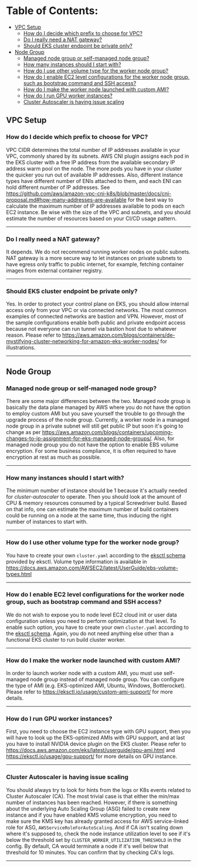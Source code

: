 # Table of Contents:
<!--- TOC BEGIN -->
* [VPC Setup](#vpc-setup)
    * [How do I decide which prefix to choose for VPC?](#how-do-i-decide-which-prefix-to-choose-for-vpc)
    * [Do I really need a NAT gateway?](#do-i-really-need-a-nat-gateway)
    * [Should EKS cluster endpoint be private only?](#should-eks-cluster-endpoint-be-private-only)
* [Node Group](#node-group)
    * [Managed node group or self-managed node group?](#managed-node-group-or-self-managed-node-group)
    * [How many instances should I start with?](#how-many-instances-should-i-start-with)
    * [How do I use other volume type for the worker node group?](#how-do-i-use-other-volume-type-for-the-worker-node-group)
    * [How do I enable EC2 level configurations for the worker node group, such as bootstrap command and SSH access?](#how-do-i-enable-ec2-level-configurations-for-the-worker-node-group-such-as-bootstrap-command-and-ssh-access)
    * [How do I make the worker node launched with custom AMI?](#how-do-i-make-the-worker-node-launched-with-custom-ami)
    * [How do I run GPU worker instances?](#how-do-i-run-gpu-worker-instances)
    * [Cluster Autoscaler is having issue scaling](#cluster-autoscaler-is-having-issue-scaling)
<!--- TOC END -->

## VPC Setup

### How do I decide which prefix to choose for VPC?

VPC CIDR determines the total number of IP addresses available in your VPC, commonly shared by its subnets. AWS CNI plugin assigns each pod in the EKS cluster with a free IP address from the available secondary IP address warm pool on the node. The more pods you have in your cluster the quicker you run out of available IP addresses. Also, different instance types have different number of ENIs attached to them, and each ENI can hold different number of IP addresses. See https://github.com/aws/amazon-vpc-cni-k8s/blob/master/docs/cni-proposal.md#how-many-addresses-are-available for the best way to calculate the maximum number of IP addresses available to pods on each EC2 instance. Be wise with the size of the VPC and subnets, and you should estimate the number of resources based on your CI/CD usage pattern.

---

### Do I really need a NAT gateway?

It depends. We do not recommend running worker nodes on public subnets. NAT gateway is a more secure way to let instances on private subnets to have egress only traffic to public internet, for example, fetching container images from external container registry.

---

### Should EKS cluster endpoint be private only?

Yes. In order to protect your control plane on EKS, you should allow internal access only from your VPC or via connected networks. The most common examples of connected networks are bastion and VPN. However, most of the sample configurations enable both public and private endpoint access because not everyone can run tunnel via bastion host due to whatever reason. Please refer to https://aws.amazon.com/blogs/containers/de-mystifying-cluster-networking-for-amazon-eks-worker-nodes/ for illustrations.

---

## Node Group

### Managed node group or self-managed node group?

There are some major differences between the two. Managed node group is basically the data plane managed by AWS where you do not have the option to employ custom AMI but you save yourself the trouble to go through the upgrade process of the node group. Currently, a worker node in a managed node group in a private subnet will still get public IP but soon it's going to change as per https://aws.amazon.com/blogs/containers/upcoming-changes-to-ip-assignment-for-eks-managed-node-groups/. Also, for managed node group you do not have the option to enable EBS volume encryption. For some business compliance, it is often required to have encryption at rest as much as possible.

---

### How many instances should I start with?

The minimum number of instance should be 1 because it's actually needed for *cluster-autoscaler* to operate. Then you should look at the amount of CPU & memory resources consumed by a typical Screwdriver build. Based on that info, one can estimate the maximum number of build containers could be running on a node at the same time, thus inducing the right number of instances to start with.

---

### How do I use other volume type for the worker node group?

You have to create your own `cluster.yaml` according to the [eksctl schema](https://eksctl.io/usage/schema/) provided by eksctl. Volume type information is available in https://docs.aws.amazon.com/AWSEC2/latest/UserGuide/ebs-volume-types.html

---

### How do I enable EC2 level configurations for the worker node group, such as bootstrap command and SSH access?

We do not wish to expose you to node level EC2 cloud init or user data configuration unless you need to perform optimization at that level. To enable such option, you have to create your own `cluster.yaml` according to the [eksctl schema](https://eksctl.io/usage/schema/). Again, you do not need anything else other than a functional EKS cluster to run build cluster worker.

---

### How do I make the worker node launched with custom AMI?

In order to launch worker node with a custom AMI, you must use self-managed node group instead of managed node group. You can configure the type of AMI (e.g. EKS-optimized AMI, Ubuntu, Windows, Bottlerocket). Please refer to https://eksctl.io/usage/custom-ami-support/ for more details.

---

### How do I run GPU worker instances?

First, you need to choose the EC2 instance type with GPU support, then you will have to look up the EKS-optimized AMIs with GPU support, and at last you have to install NVIDIA device plugin on the EKS cluster. Please refer to https://docs.aws.amazon.com/eks/latest/userguide/gpu-ami.html and https://eksctl.io/usage/gpu-support/ for more details on GPU instance.

---

### Cluster Autoscaler is having issue scaling

You should always try to look for hints from the logs or K8s events related to Cluster Autoscaler (CA). The most trivial case is that either the min/max number of instances has been reached. However, if there is something about the underlying Auto Scaling Group (ASG) failed to create new instance and if you have enabled KMS volume encryption, you need to make sure the KMS key has already granted access for AWS service-linked role for ASG, `AWSServiceRoleForAutoScaling`. And if CA isn't scaling down where it's supposed to, check the node instance utilization level to see if it's below the threshold set by `CLUSTER_WORKER_UTILIZATION_THRESHOLD` in the config. By default, CA would terminate a node if it's well below that threshold for 10 minutes. You can confirm that by checking CA's logs.

---
